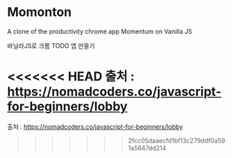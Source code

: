 # Momonton
A clone of the productivity chrome app Momentum on Vanilla JS   
   
   바닐라JS로 크롬 TODO 앱 만들기

<<<<<<< HEAD
출처 :  https://nomadcoders.co/javascript-for-beginners/lobby
=======
출처 :  https://nomadcoders.co/javascript-for-beginners/lobby
>>>>>>> 2fcc05daaecfd1bf13c279ddf0a591a5847dd214
